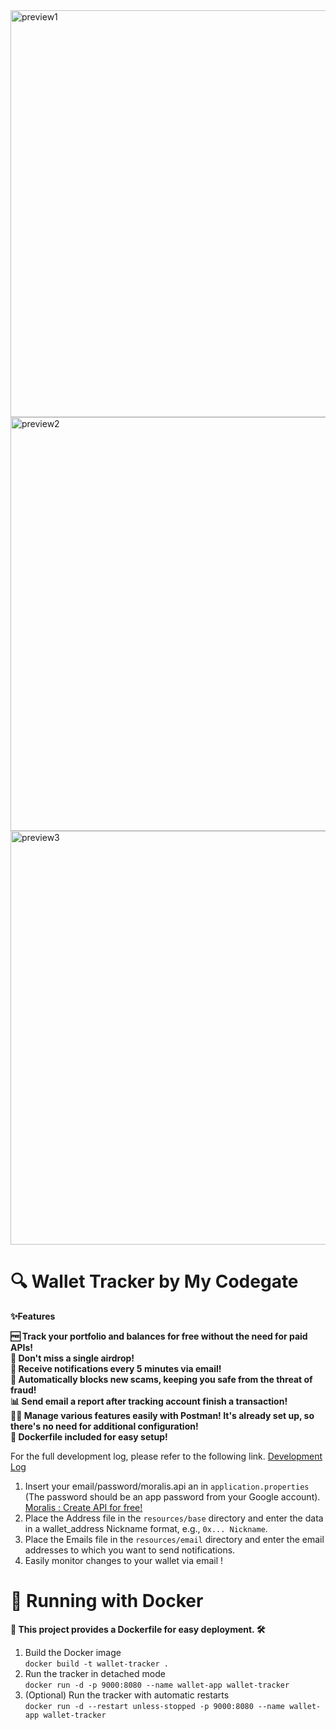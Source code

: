 
<img width="651" alt="preview1" src="https://github.com/wakeisle9933/wallet-tracker/assets/73478472/695d8463-0bc9-459d-899b-5cd18d2c657b">
<img width="662" alt="preview2" src="https://github.com/wakeisle9933/wallet-tracker/assets/73478472/501035fc-70b7-49a3-88e5-88fc56cb5761">
<img width="662" alt="preview3" src="https://github.com/wakeisle9933/wallet-tracker/assets/73478472/aa361fc5-a243-4ac6-8b94-78fdba0e7eab">


# **🔍 Wallet Tracker by My Codegate**

**✨Features**

**🆓 Track your portfolio and balances for free without the need for paid APIs!**  
**🎁 Don't miss a single airdrop!**  
**📧 Receive notifications every 5 minutes via email!**  
**🛑 Automatically blocks new scams, keeping you safe from the threat of fraud!**  
**📊 Send email a report after tracking account finish a transaction!**  
**🧑‍🚀 Manage various features easily with Postman! It's already set up, so there's no need for additional configuration!**  
**🐋 Dockerfile included for easy setup!**  

For the full development log, please refer to the following link. [Development Log](https://mycodegate.com/1100/)

1. Insert your email/password/moralis.api an in `application.properties` (The password should be an app password from your Google account).  
   [Moralis : Create API for free!](https://moralis.io/api/)
2. Place the Address file in the `resources/base` directory and enter the data in a wallet_address Nickname format, e.g., `0x... Nickname`.
3. Place the Emails file in the `resources/email` directory and enter the email addresses to which you want to send notifications.
4. Easily monitor changes to your wallet via email !

# 🚀 Running with Docker
**🐳 This project provides a Dockerfile for easy deployment. 🛠️**
1. Build the Docker image  
   ```docker build -t wallet-tracker .```
3. Run the tracker in detached mode  
   ```docker run -d -p 9000:8080 --name wallet-app wallet-tracker```
4. (Optional) Run the tracker with automatic restarts  
   ```docker run -d --restart unless-stopped -p 9000:8080 --name wallet-app wallet-tracker```
